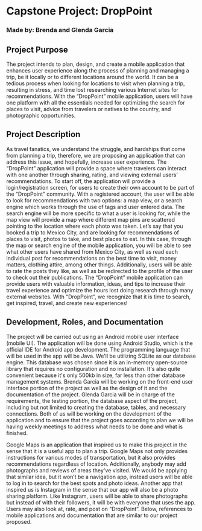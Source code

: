 <h1> Capstone Project: DropPoint </h1>
<h3> Made by: Brenda and Glenda Garcia </h3>

<h2> Project Purpose </h2>
	The project intends to plan, design, and create a mobile application that enhances user experience along the process of planning and managing a trip, be it locally or to different locations around the world. It can be a tedious process when looking for locations to visit when planning a trip, resulting in stress, and time lost researching various Internet sites for recommendations. With the “DropPoint” mobile application, users will have one platform with all the essentials needed for optimizing the search for places to visit, advice from travelers or natives to the country, and photographic opportunities. 
  
<h2> Project Description </h2>
	As travel fanatics, we understand the struggle, and hardships that come from planning a trip, therefore, we are proposing an application that can address this issue, and hopefully, increase user experience. The “DropPoint” application will provide a space where travelers can interact with one another through sharing, rating, and viewing external users’ recommendations. To start off, the application will provide a login/registration screen, for users to create their own account to be part of the “DropPoint” community. With a registered account, the user will be able to look for recommendations with two options: a map view, or a search engine which works through the use of tags and user entered data. The search engine will be more specific to what a user is looking for, while the map view will provide a map where different map pins are scattered pointing to the location where each photo was taken. Let’s say that you booked a trip to Mexico City, and are looking for recommendations of places to visit, photos to take, and best places to eat. In this case, through the map or search engine of the mobile application, you will be able to see what other users have shared from Mexico City, as well as read each individual post for recommendations on the best time to visit, money matters, clothing attire, among other things. Additionally, users will be able to rate the posts they like, as well as be redirected to the profile of the user to check out their publications. The “DropPoint” mobile application can provide users with valuable information, ideas, and tips to increase their travel experience and optimize the hours lost doing research through many external websites. With “DropPoint”, we recognize that it is time to search, get inspired, travel, and create new experiences!

<h2> Development, Roles, and Documentation </h2>
The project will be carried out using an Android mobile user interface (mobile UI). The application will be done using Android Studio, which is the official IDE for Android app development. The programming language that will be used in the app will be Java. We'll be utilizing SQLite as our database engine. This database was chosen since it is an in-memory open-source library that requires no configuration and no installation. It's also quite convenient because it's only 500kb in size, far less than other database management systems. Brenda Garcia will be working on the front-end user interface portion of the project as well as the design of it and the documentation of the project. Glenda Garcia will be in charge of the requirements, the testing portion, the database aspect of the project, including but not limited to creating the database, tables, and necessary connections. Both of us will be working on the development of the application and to ensure that the project goes according to plan we will be having weekly meetings to address what needs to be done and what is finished.

Google Maps is an application that inspired us to make this project in the sense that it is a useful app to plan a trip. Google Maps not only provides instructions for various modes of transportation, but it also provides recommendations regardless of location. Additionally, anybody may add photographs and reviews of areas they've visited. We would be applying that similar idea, but it won’t be a navigation app, instead users will be able to log in to search for the best spots and photo ideas. Another app that inspired us is Instagram in the sense that our app will also be a photo sharing platform. Like Instagram, users will be able to share photographs but instead of with their followers, it will be with everyone that uses the app. Users may also look at, rate, and post on “DropPoint”. Below, references to mobile applications and documentation that are similar to our project proposed. 
